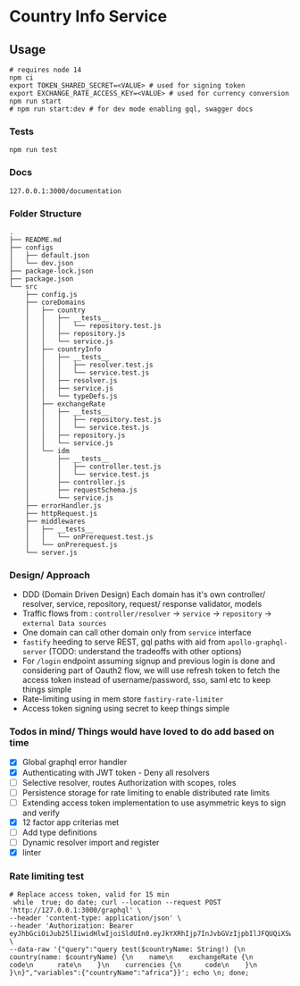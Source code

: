 # Country Info Service

## Usage 

```
# requires node 14
npm ci
export TOKEN_SHARED_SECRET=<VALUE> # used for signing token
export EXCHANGE_RATE_ACCESS_KEY=<VALUE> # used for currency conversion
npm run start 
# npm run start:dev # for dev mode enabling gql, swagger docs 
```

### Tests

```
npm run test
```

### Docs
```
127.0.0.1:3000/documentation
```

### Folder Structure
```
.
├── README.md
├── configs
│   ├── default.json
│   └── dev.json
├── package-lock.json
├── package.json
└── src
    ├── config.js
    ├── coreDomains
    │   ├── country
    │   │   ├── __tests__
    │   │   │   └── repository.test.js
    │   │   ├── repository.js
    │   │   └── service.js
    │   ├── countryInfo
    │   │   ├── __tests__
    │   │   │   ├── resolver.test.js
    │   │   │   └── service.test.js
    │   │   ├── resolver.js
    │   │   ├── service.js
    │   │   └── typeDefs.js
    │   ├── exchangeRate
    │   │   ├── __tests__
    │   │   │   ├── repository.test.js
    │   │   │   └── service.test.js
    │   │   ├── repository.js
    │   │   └── service.js
    │   └── idm
    │       ├── __tests__
    │       │   ├── controller.test.js
    │       │   └── service.test.js
    │       ├── controller.js
    │       ├── requestSchema.js
    │       └── service.js
    ├── errorHandler.js
    ├── httpRequest.js
    ├── middlewares
    │   ├── __tests__
    │   │   └── onPrerequest.test.js
    │   └── onPrerequest.js
    └── server.js
```

### Design/ Approach

- DDD (Domain Driven Design) 
 Each domain has it's own controller/ resolver, service, repository, request/ response validator, models
- Traffic flows from : `controller/resolver` -> `service` -> `repository` -> `external Data sources`
- One domain can call other domain only from `service` interface
- `fastify` heeding to serve REST, gql paths with aid from `apollo-graphql-server` (TODO: understand the tradeoffs with other options)
- For `/login` endpoint assuming signup and previous login is done and considering part of Oauth2 flow, we will use refresh token to fetch the access token instead of username/password, sso, saml etc to keep things simple
- Rate-limiting using in mem store `fastiry-rate-limiter`
- Access token signing using secret to keep things simple
  
  
### Todos in mind/ Things would have loved to do add based on time

- [x] Global graphql error handler
- [x] Authenticating with JWT token - Deny all resolvers
- [ ] Selective resolver, routes Authorization with scopes, roles
- [ ] Persistence storage for rate limiting to enable distributed rate limits
- [ ] Extending access token implementation to use asymmetric keys to sign and verify
- [x] 12 factor app criterias met
- [ ] Add type definitions
- [ ] Dynamic resolver import and register
- [x] linter

### Rate limiting test

```
# Replace access token, valid for 15 min
 while  true; do date; curl --location --request POST 'http://127.0.0.1:3000/graphql' \
--header 'content-type: application/json' \
--header 'Authorization: Bearer eyJhbGciOiJub25lIiwidHlwIjoiSldUIn0.eyJkYXRhIjp7InJvbGVzIjpbIlJFQUQiXSwidHlwZSI6ImFjY2Vzc190b2tlbiJ9LCJpYXQiOjE2MzEzOTA3OTAsImV4cCI6MTYzMTM5MTY5MH0.' \
--data-raw '{"query":"query test($countryName: String!) {\n  country(name: $countryName) {\n    name\n    exchangeRate {\n      code\n      rate\n    }\n    currencies {\n      code\n    }\n  }\n}","variables":{"countryName":"africa"}}'; echo \n; done;

```

